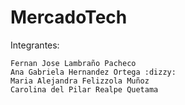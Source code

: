 # MercadoTech

Integrantes:

	Fernan Jose Lambraño Pacheco
	Ana Gabriela Hernandez Ortega :dizzy:
	Maria Alejandra Felizzola Muñoz
	Carolina del Pilar Realpe Quetama



